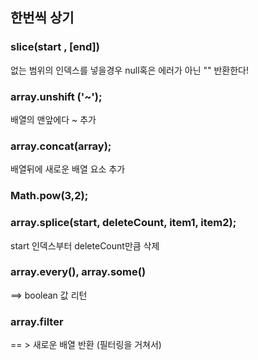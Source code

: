 ## 한번씩 상기

### slice(start , [end])

없는 범위의 인덱스를 넣을경우 null혹은 에러가 아닌 "" 반환한다!

### array.unshift ('~');

배열의 맨앞에다 ~ 추가

### array.concat(array);

배열뒤에 새로운 배열 요소 추가

### Math.pow(3,2);

### array.splice(start, deleteCount, item1, item2);

start 인덱스부터 deleteCount만큼 삭제

###

### array.every(), array.some() 

==> boolean 값 리턴

### array.filter 

== > 새로운 배열 반환 (필터링을 거쳐서)
